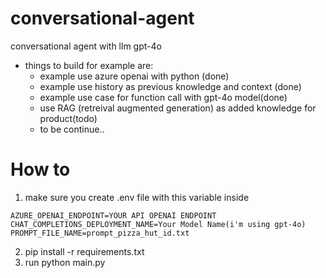 # conversational-agent
conversational agent with llm gpt-4o

- things to build for example are:
    - example use azure openai with python (done)
    - example use history as previous knowledge and context (done)
    - example use case for function call with gpt-4o model(done)
    - use RAG (retreival augmented generation) as added knowledge for product(todo)
    - to be continue..


# How to
1. make sure you create .env file with this variable inside
```OPENAI_API_KEY=YOUR API KEY
AZURE_OPENAI_ENDPOINT=YOUR API OPENAI ENDPOINT
CHAT_COMPLETIONS_DEPLOYMENT_NAME=Your Model Name(i'm using gpt-4o)
PROMPT_FILE_NAME=prompt_pizza_hut_id.txt
```
2. pip install -r requirements.txt
3. run python main.py
